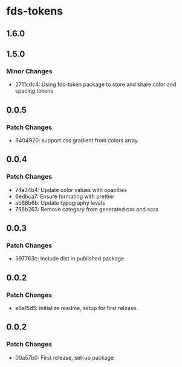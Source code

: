 # fds-tokens

## 1.6.0

## 1.5.0

### Minor Changes

- 2711cdc4: Using fds-token package to store and share color and spacing tokens

## 0.0.5

### Patch Changes

- 6404920: support css gradient from colors array.

## 0.0.4

### Patch Changes

- 74a34b4: Update color values with opacities
- 6edbca7: Ensure formating with prettier
- ab68b6b: Update typography levels
- 756b263: Remove category from generated css and scss

## 0.0.3

### Patch Changes

- 397763c: Include dist in published package

## 0.0.2

### Patch Changes

- e6a15d5: Initialize readme, setup for first release.

## 0.0.2

### Patch Changes

- 00a57b0: First release, set-up package
